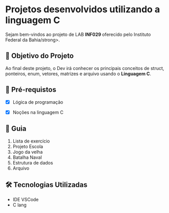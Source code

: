 <h1> Projetos desenvolvidos utilizando a linguagem C </h1>
<p> Sejam bem-vindos ao projeto de LAB <strong> INF029 </strong> oferecido pelo Instituto Federal da Bahia/strong></a>.<br>

<h2>🎯 Objetivo do Projeto</h2>
<p>Ao final deste projeto, o Dev irá conhecer os principais conceitos de struct, ponteiros, enum, vetores, matrizes e arquivo usando o <strong>Linguagem C</strong>. 

<h2>
🛑 Pré-requistos
</h2>

- [x] Lógica de programação

- [x] Noções na linguagem C

<h2> 🚦 Guia </h2>

<ol>
    <li> Lista de exercício </li>
    <li> Projeto Escola </li>
    <li> Jogo da velha </li>
    <li> Batalha Naval </li>
    <li> Estrutura de dados </li>
    <li> Arquivo </li>
</ol>

<h2>🛠 Tecnologias Utilizadas</h2>

<ul>
    <li>IDE VSCode</li>
    <li>C lang</li>
</ul>
